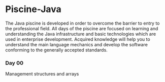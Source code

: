 # Piscine-Java
The Java piscine is developed in order to overcome the barrier to entry to the professional field.
All days of the piscine are focused on learning and understanding the Java infrastructure and basic technologies which are used in enterprise development.
Acquired knowledge will help you to understand the main language mechanics and develop the software conforming to the generally accepted standards.

### Day 00
Management structures and arrays
